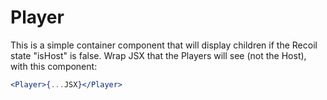 # Player

This is a simple container component that will display children if the Recoil state "isHost" is false.
Wrap JSX that the Players will see (not the Host), with this component:

```jsx
<Player>{...JSX}</Player>
```
